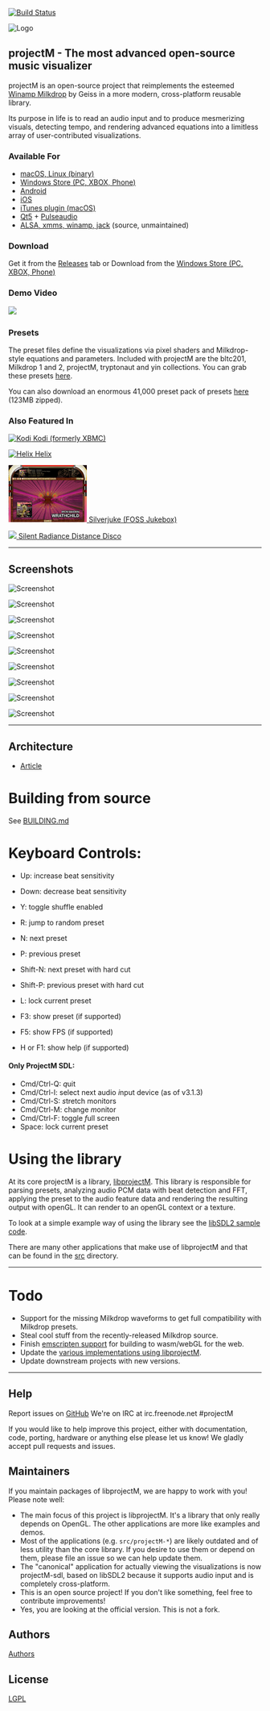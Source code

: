 [![Build Status](https://travis-ci.org/projectM-visualizer/projectm.svg?branch=master)](https://travis-ci.org/projectM-visualizer/projectm)


![Logo](https://github.com/projectM-visualizer/projectm/raw/master/web/logo.png)

## projectM - The most advanced open-source music visualizer
projectM is an open-source project that reimplements the esteemed [Winamp Milkdrop](https://en.wikipedia.org/wiki/MilkDrop) by Geiss in a more modern, cross-platform reusable library.

Its purpose in life is to read an audio input and to produce mesmerizing visuals, detecting tempo, and rendering advanced equations into a limitless array of user-contributed visualizations.

### Available For
* [macOS, Linux (binary)](https://github.com/projectM-visualizer/projectm/releases)
* [Windows Store (PC, XBOX, Phone)](https://www.microsoft.com/store/apps/9NDCVH0VCWJN)
* [Android](https://play.google.com/store/apps/details?id=com.psperl.projectM)
* [iOS](https://itunes.apple.com/us/app/projectm-music-visualizer/id530922227?mt=8&ign-mpt=uo%3D4)
* [iTunes plugin (macOS)](https://github.com/projectM-visualizer/projectm/releases/)
* [Qt5](https://www.qt.io/) + [Pulseaudio](https://www.freedesktop.org/wiki/Software/PulseAudio/)
* [ALSA, xmms, winamp, jack](https://sourceforge.net/projects/projectm/files/) (source, unmaintained)

### Download
Get it from the [Releases](https://github.com/projectM-visualizer/projectm/releases) tab
or
Download from the [Windows Store (PC, XBOX, Phone)](https://www.microsoft.com/store/apps/9NDCVH0VCWJN)

### Demo Video
[![](http://img.youtube.com/vi/2dSam8zwSFw/0.jpg)](http://www.youtube.com/watch?v=2dSam8zwSFw "Demo")


### Presets
The preset files define the visualizations via pixel shaders and Milkdrop-style equations and parameters. Included with projectM are the bltc201, Milkdrop 1 and 2, projectM, tryptonaut and yin collections. You can grab these presets [here](http://spiegelmc.com/pub/projectm_presets.zip).

You can also download an enormous 41,000 preset pack of presets [here](https://mischa.lol/projectM/presets_community.zip) (123MB zipped).


### Also Featured In
[![Kodi](https://github.com/projectM-visualizer/projectm/raw/master/web/kodi.png) Kodi (formerly XBMC)](https://kodi.tv/)

[![Helix](https://github.com/projectM-visualizer/projectm/raw/master/web/helix.jpg) Helix](http://ghostfiregames.com/helixhome.html)


[![Silverjuke](https://github.com/projectM-visualizer/projectm/raw/master/web/silverjuke.png) Silverjuke (FOSS Jukebox)](https://www.silverjuke.net)

[<img src="https://silentradiance.com/demos/projectM_vr/projectm_vr.png" width="200" > Silent Radiance Distance Disco](https://silentradiance.com)


***

## Screenshots
![Screenshot](https://github.com/projectM-visualizer/projectm/raw/master/src/projectM-iTunes/projectM%20screenshots/Screen%20Shot%202014-08-25%20at%2012.31.20%20AM.png)

![Screenshot](https://github.com/projectM-visualizer/projectm/raw/master/src/projectM-iTunes/projectM%20screenshots/Screen%20Shot%202014-08-25%20at%2012.33.50%20AM.png)

![Screenshot](https://github.com/projectM-visualizer/projectm/raw/master/src/projectM-iTunes/projectM%20screenshots/Screen%20Shot%202014-07-18%20at%202.14.41%20PM.png)

![Screenshot](https://github.com/projectM-visualizer/projectm/raw/master/src/projectM-iTunes/projectM%20screenshots/Screen%20Shot%202014-07-18%20at%202.13.53%20PM.png)

![Screenshot](https://github.com/projectM-visualizer/projectm/raw/master/src/projectM-iTunes/projectM%20screenshots/Screen%20Shot%202014-07-18%20at%202.15.36%20PM.png)

![Screenshot](https://github.com/projectM-visualizer/projectm/raw/master/src/projectM-iTunes/projectM%20screenshots/Screen%20Shot%202014-08-16%20at%204.49.32%20PM.png)

![Screenshot](https://github.com/projectM-visualizer/projectm/raw/master/src/projectM-iTunes/projectM%20screenshots/Screen%20Shot%202014-08-16%20at%204.50.37%20PM.png)

![Screenshot](https://github.com/projectM-visualizer/projectm/raw/master/src/projectM-iTunes/projectM%20screenshots/Screen%20Shot%202014-08-25%20at%2012.31.07%20AM.png)

![Screenshot](https://silentradiance.com/demos/projectM_vr/projectm_vr.png)
***

## Architecture
* [Article](https://lwn.net/Articles/750152/)

# Building from source
See [BUILDING.md](BUILDING.md)

# Keyboard Controls:
* Up: increase beat sensitivity
* Down: decrease beat sensitivity
* Y: toggle shuffle enabled
* R: jump to random preset
* N: next preset
* P: previous preset
* Shift-N: next preset with hard cut
* Shift-P: previous preset with hard cut
* L: lock current preset


* F3: show preset (if supported)
* F5: show FPS (if supported)
* H or F1: show help (if supported)

#### Only ProjectM SDL:
* Cmd/Ctrl-Q: *q*uit
* Cmd/Ctrl-I: select next audio *i*nput device (as of v3.1.3)
* Cmd/Ctrl-S: *s*tretch monitors
* Cmd/Ctrl-M: change *m*onitor
* Cmd/Ctrl-F: toggle *f*ull screen
* Space: lock current preset


# Using the library
At its core projectM is a library, [libprojectM](src/libprojectM). This library is responsible for parsing presets, analyzing audio PCM data with beat detection and FFT, applying the preset to the audio feature data and rendering the resulting output with openGL. It can render to an openGL context or a texture.

To look at a simple example way of using the library see the [libSDL2 sample code](src/projectM-sdl/projectM_SDL_main.cpp).

There are many other applications that make use of libprojectM and that can be found in the [src](src/) directory.

***

# Todo
* Support for the missing Milkdrop waveforms to get full compatibility with Milkdrop presets.
* Steal cool stuff from the recently-released Milkdrop source.
* Finish [emscripten support](https://github.com/projectM-visualizer/projectm/pull/307) for building to wasm/webGL for the web.
* Update the [various implementations using libprojectM](src).
* Update downstream projects with new versions.

***

## Help
Report issues on [GitHub](https://github.com/projectM-visualizer/projectm/issues/new)
We're on IRC at irc.freenode.net #projectM

If you would like to help improve this project, either with documentation, code, porting, hardware or anything else please let us know! We gladly accept pull requests and issues.

## Maintainers
If you maintain packages of libprojectM, we are happy to work with you! Please note well:
* The main focus of this project is libprojectM. It's a library that only really depends on OpenGL. The other applications are more like examples and demos.
* Most of the applications (e.g. `src/projectM-*`) are likely outdated and of less utility than the core library. If you desire to use them or depend on them, please file an issue so we can help update them.
* The "canonical" application for actually viewing the visualizations is now projectM-sdl, based on libSDL2 because it supports audio input and is completely cross-platform.
* This is an open source project! If you don't like something, feel free to contribute improvements!
* Yes, you are looking at the official version. This is not a fork.

## Authors
[Authors](https://github.com/projectM-visualizer/projectm/raw/master/AUTHORS.txt)


## License
[LGPL](https://github.com/projectM-visualizer/projectm/raw/master/LICENSE.txt)
